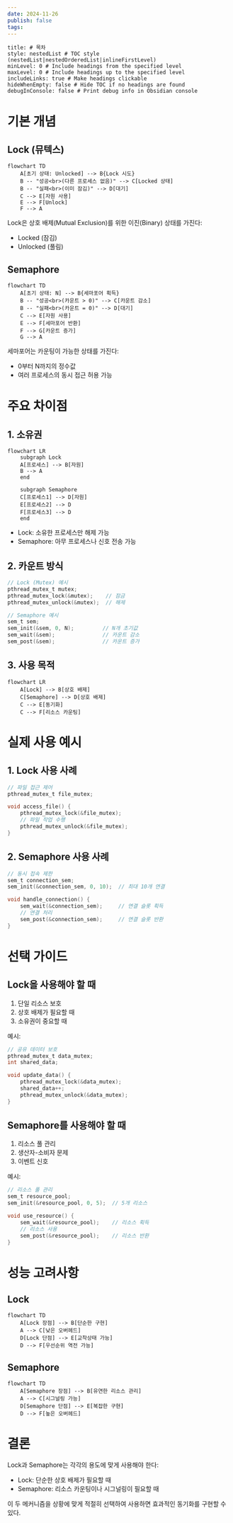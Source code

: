 ```yaml
---
date: 2024-11-26
publish: false
tags:
---
```

```table-of-contents
title: # 목차
style: nestedList # TOC style (nestedList|nestedOrderedList|inlineFirstLevel)
minLevel: 0 # Include headings from the specified level
maxLevel: 0 # Include headings up to the specified level
includeLinks: true # Make headings clickable
hideWhenEmpty: false # Hide TOC if no headings are found
debugInConsole: false # Print debug info in Obsidian console
```
# 기본 개념

## Lock (뮤텍스)
```mermaid
flowchart TD
    A[초기 상태: Unlocked] --> B{Lock 시도}
    B -- "성공<br>(다른 프로세스 없음)" --> C[Locked 상태]
    B -- "실패<br>(이미 잠김)" --> D[대기]
    C --> E[자원 사용]
    E --> F[Unlock]
    F --> A
```

Lock은 상호 배제(Mutual Exclusion)를 위한 이진(Binary) 상태를 가진다:
- Locked (잠김)
- Unlocked (풀림)

## Semaphore
```mermaid
flowchart TD
    A[초기 상태: N] --> B{세마포어 획득}
    B -- "성공<br>(카운트 > 0)" --> C[카운트 감소]
    B -- "실패<br>(카운트 = 0)" --> D[대기]
    C --> E[자원 사용]
    E --> F[세마포어 반환]
    F --> G[카운트 증가]
    G --> A
```

세마포어는 카운팅이 가능한 상태를 가진다:
- 0부터 N까지의 정수값
- 여러 프로세스의 동시 접근 허용 가능

# 주요 차이점

## 1. 소유권
```mermaid
flowchart LR
    subgraph Lock
    A[프로세스] --> B[자원]
    B --> A
    end
    
    subgraph Semaphore
    C[프로세스1] --> D[자원]
    E[프로세스2] --> D
    F[프로세스3] --> D
    end
```

- Lock: 소유한 프로세스만 해제 가능
- Semaphore: 아무 프로세스나 신호 전송 가능

## 2. 카운트 방식
```c
// Lock (Mutex) 예시
pthread_mutex_t mutex;
pthread_mutex_lock(&mutex);    // 잠금
pthread_mutex_unlock(&mutex);  // 해제

// Semaphore 예시
sem_t sem;
sem_init(&sem, 0, N);         // N개 초기값
sem_wait(&sem);               // 카운트 감소
sem_post(&sem);               // 카운트 증가
```

## 3. 사용 목적
```mermaid
flowchart LR
    A[Lock] --> B[상호 배제]
    C[Semaphore] --> D[상호 배제]
    C --> E[동기화]
    C --> F[리소스 카운팅]
```

# 실제 사용 예시

## 1. Lock 사용 사례
```c
// 파일 접근 제어
pthread_mutex_t file_mutex;

void access_file() {
    pthread_mutex_lock(&file_mutex);
    // 파일 작업 수행
    pthread_mutex_unlock(&file_mutex);
}
```

## 2. Semaphore 사용 사례
```c
// 동시 접속 제한
sem_t connection_sem;
sem_init(&connection_sem, 0, 10);  // 최대 10개 연결

void handle_connection() {
    sem_wait(&connection_sem);     // 연결 슬롯 획득
    // 연결 처리
    sem_post(&connection_sem);     // 연결 슬롯 반환
}
```

# 선택 가이드

## Lock을 사용해야 할 때
1. 단일 리소스 보호
2. 상호 배제가 필요할 때
3. 소유권이 중요할 때

예시:
```c
// 공유 데이터 보호
pthread_mutex_t data_mutex;
int shared_data;

void update_data() {
    pthread_mutex_lock(&data_mutex);
    shared_data++;
    pthread_mutex_unlock(&data_mutex);
}
```

## Semaphore를 사용해야 할 때
1. 리소스 풀 관리
2. 생산자-소비자 문제
3. 이벤트 신호

예시:
```c
// 리소스 풀 관리
sem_t resource_pool;
sem_init(&resource_pool, 0, 5);  // 5개 리소스

void use_resource() {
    sem_wait(&resource_pool);    // 리소스 획득
    // 리소스 사용
    sem_post(&resource_pool);    // 리소스 반환
}
```

# 성능 고려사항

## Lock
```mermaid
flowchart TD
    A[Lock 장점] --> B[단순한 구현]
    A --> C[낮은 오버헤드]
    D[Lock 단점] --> E[교착상태 가능]
    D --> F[우선순위 역전 가능]
```

## Semaphore
```mermaid
flowchart TD
    A[Semaphore 장점] --> B[유연한 리소스 관리]
    A --> C[시그널링 가능]
    D[Semaphore 단점] --> E[복잡한 구현]
    D --> F[높은 오버헤드]
```

# 결론
Lock과 Semaphore는 각각의 용도에 맞게 사용해야 한다:
- Lock: 단순한 상호 배제가 필요할 때
- Semaphore: 리소스 카운팅이나 시그널링이 필요할 때

이 두 메커니즘을 상황에 맞게 적절히 선택하여 사용하면 효과적인 동기화를 구현할 수 있다.